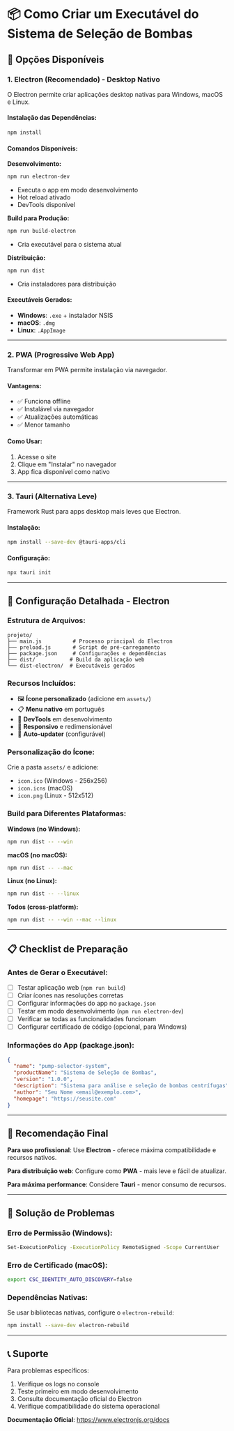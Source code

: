 # 📦 Como Criar um Executável do Sistema de Seleção de Bombas

## 🚀 Opções Disponíveis

### **1. Electron (Recomendado) - Desktop Nativo**

O Electron permite criar aplicações desktop nativas para Windows, macOS e Linux.

#### **Instalação das Dependências:**
```bash
npm install
```

#### **Comandos Disponíveis:**

**Desenvolvimento:**
```bash
npm run electron-dev
```
- Executa o app em modo desenvolvimento
- Hot reload ativado
- DevTools disponível

**Build para Produção:**
```bash
npm run build-electron
```
- Cria executável para o sistema atual

**Distribuição:**
```bash
npm run dist
```
- Cria instaladores para distribuição

#### **Executáveis Gerados:**
- **Windows**: `.exe` + instalador NSIS
- **macOS**: `.dmg` 
- **Linux**: `.AppImage`

---

### **2. PWA (Progressive Web App)**

Transformar em PWA permite instalação via navegador.

#### **Vantagens:**
- ✅ Funciona offline
- ✅ Instalável via navegador
- ✅ Atualizações automáticas
- ✅ Menor tamanho

#### **Como Usar:**
1. Acesse o site
2. Clique em "Instalar" no navegador
3. App fica disponível como nativo

---

### **3. Tauri (Alternativa Leve)**

Framework Rust para apps desktop mais leves que Electron.

#### **Instalação:**
```bash
npm install --save-dev @tauri-apps/cli
```

#### **Configuração:**
```bash
npx tauri init
```

---

## 🔧 **Configuração Detalhada - Electron**

### **Estrutura de Arquivos:**
```
projeto/
├── main.js          # Processo principal do Electron
├── preload.js       # Script de pré-carregamento
├── package.json     # Configurações e dependências
├── dist/           # Build da aplicação web
└── dist-electron/  # Executáveis gerados
```

### **Recursos Incluídos:**
- 🖼️ **Ícone personalizado** (adicione em `assets/`)
- 📋 **Menu nativo** em português
- 🔧 **DevTools** em desenvolvimento
- 📱 **Responsivo** e redimensionável
- 🚀 **Auto-updater** (configurável)

### **Personalização do Ícone:**

Crie a pasta `assets/` e adicione:
- `icon.ico` (Windows - 256x256)
- `icon.icns` (macOS)
- `icon.png` (Linux - 512x512)

### **Build para Diferentes Plataformas:**

**Windows (no Windows):**
```bash
npm run dist -- --win
```

**macOS (no macOS):**
```bash
npm run dist -- --mac
```

**Linux (no Linux):**
```bash
npm run dist -- --linux
```

**Todos (cross-platform):**
```bash
npm run dist -- --win --mac --linux
```

---

## 📋 **Checklist de Preparação**

### **Antes de Gerar o Executável:**

- [ ] Testar aplicação web (`npm run build`)
- [ ] Criar ícones nas resoluções corretas
- [ ] Configurar informações do app no `package.json`
- [ ] Testar em modo desenvolvimento (`npm run electron-dev`)
- [ ] Verificar se todas as funcionalidades funcionam
- [ ] Configurar certificado de código (opcional, para Windows)

### **Informações do App (package.json):**
```json
{
  "name": "pump-selector-system",
  "productName": "Sistema de Seleção de Bombas",
  "version": "1.0.0",
  "description": "Sistema para análise e seleção de bombas centrífugas",
  "author": "Seu Nome <email@exemplo.com>",
  "homepage": "https://seusite.com"
}
```

---

## 🎯 **Recomendação Final**

**Para uso profissional**: Use **Electron** - oferece máxima compatibilidade e recursos nativos.

**Para distribuição web**: Configure como **PWA** - mais leve e fácil de atualizar.

**Para máxima performance**: Considere **Tauri** - menor consumo de recursos.

---

## 🚨 **Solução de Problemas**

### **Erro de Permissão (Windows):**
```bash
Set-ExecutionPolicy -ExecutionPolicy RemoteSigned -Scope CurrentUser
```

### **Erro de Certificado (macOS):**
```bash
export CSC_IDENTITY_AUTO_DISCOVERY=false
```

### **Dependências Nativas:**
Se usar bibliotecas nativas, configure o `electron-rebuild`:
```bash
npm install --save-dev electron-rebuild
```

---

## 📞 **Suporte**

Para problemas específicos:
1. Verifique os logs no console
2. Teste primeiro em modo desenvolvimento
3. Consulte documentação oficial do Electron
4. Verifique compatibilidade do sistema operacional

**Documentação Oficial**: https://www.electronjs.org/docs